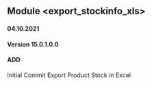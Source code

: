 ## Module <export_stockinfo_xls>

#### 04.10.2021
#### Version 15.0.1.0.0
#### ADD
Initial Commit  Export Product Stock in Excel






